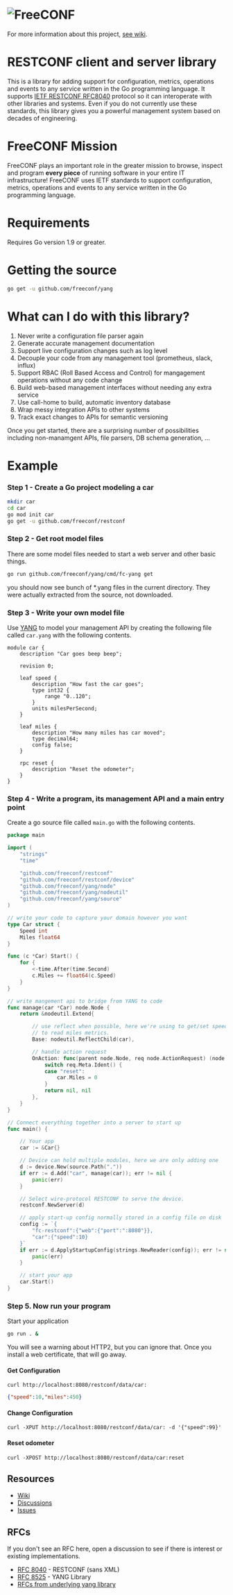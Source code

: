 # ![FreeCONF](https://s3.amazonaws.com/freeconf-static/freeconf-no-wrench.svg)

For more information about this project, [see wiki](https://github.com/freeconf/restconf/wiki).

# RESTCONF client and server library

This is a library for adding support for configuration, metrics, operations and events to any service written in the Go programming language.  It supports [IETF RESTCONF RFC8040](https://tools.ietf.org/html/rfc8040) protocol so it can interoperate with other libraries and systems. Even if you do not currently use these standards, this library gives you a powerful management system based on decades of engineering.

# FreeCONF Mission

FreeCONF plays an important role in the greater mission to browse, inspect and program __every piece__ of running software in your entire IT infrastructure! FreeCONF uses IETF standards to support configuration, metrics, operations and events to any service written in the Go programming language.

# Requirements

Requires Go version 1.9 or greater.

# Getting the source

```bash
go get -u github.com/freeconf/yang
```

# What can I do with this library?

1. Never write a configuration file parser again
2. Generate accurate management documentation
3. Support live configuration changes such as log level
4. Decouple your code from any management tool (prometheus, slack, influx)
5. Support RBAC (Roll Based Access and Control) for mangagement operations without any code change
6. Build web-based management interfaces without needing any extra service
7. Use call-home to build, automatic inventory database
8.  Wrap messy integration APIs to other systems
9.  Track exact changes to APIs for semantic versioning

Once you get started, there are a surprising number of possibilities including non-manamgent APIs, file parsers, DB schema generation, ...

# Example

### Step 1 - Create a Go project modeling a car
```bash
mkdir car
cd car
go mod init car
go get -u github.com/freeconf/restconf
```

### Step 2 - Get root model files

There are some model files needed to start a web server and other basic things.

```bash
go run github.com/freeconf/yang/cmd/fc-yang get
```

you should now see bunch of *.yang files in the current directory.  They were actually extracted from the source, not downloaded.

### Step 3 - Write your own model file

Use [YANG](https://tools.ietf.org/html/rfc6020) to model your management API by creating the following file called `car.yang` with the following contents.

```YANG
module car {
	description "Car goes beep beep";

	revision 0;

	leaf speed {
		description "How fast the car goes";
	    type int32 {
		    range "0..120";
	    }
		units milesPerSecond;
	}

	leaf miles {
		description "How many miles has car moved";
	    type decimal64;
	    config false;
	}

	rpc reset {
		description "Reset the odometer";
	}
}
```

### Step 4 - Write a program, its management API and a main entry point

Create a go source file called `main.go` with the following contents.

```go
package main

import (
	"strings"
	"time"

	"github.com/freeconf/restconf"
	"github.com/freeconf/restconf/device"
	"github.com/freeconf/yang/node"
	"github.com/freeconf/yang/nodeutil"
	"github.com/freeconf/yang/source"
)

// write your code to capture your domain however you want
type Car struct {
	Speed int
	Miles float64
}

func (c *Car) Start() {
	for {
		<-time.After(time.Second)
		c.Miles += float64(c.Speed)
	}
}

// write mangement api to bridge from YANG to code
func manage(car *Car) node.Node {
	return &nodeutil.Extend{

		// use reflect when possible, here we're using to get/set speed AND
		// to read miles metrics.
		Base: nodeutil.ReflectChild(car),

		// handle action request
		OnAction: func(parent node.Node, req node.ActionRequest) (node.Node, error) {
			switch req.Meta.Ident() {
			case "reset":
				car.Miles = 0
			}
			return nil, nil
		},
	}
}

// Connect everything together into a server to start up
func main() {

	// Your app
	car := &Car{}

	// Device can hold multiple modules, here we are only adding one
	d := device.New(source.Path("."))
	if err := d.Add("car", manage(car)); err != nil {
		panic(err)
	}

	// Select wire-protocol RESTCONF to serve the device.
	restconf.NewServer(d)

	// apply start-up config normally stored in a config file on disk
	config := `{
		"fc-restconf":{"web":{"port":":8080"}},
        "car":{"speed":10}
	}`
	if err := d.ApplyStartupConfig(strings.NewReader(config)); err != nil {
		panic(err)
	}

	// start your app
	car.Start()
}
```

### Step 5. Now run your program

Start your application

```bash
go run . &
```

You will see a warning about HTTP2, but you can ignore that.  Once you install a web certificate, that will go away.

#### Get Configuration
`curl http://localhost:8080/restconf/data/car:`

```json
{"speed":10,"miles":450}
```

#### Change Configuration
`curl -XPUT http://localhost:8080/restconf/data/car: -d '{"speed":99}'`

#### Reset odometer
`curl -XPOST http://localhost:8080/restconf/data/car:reset`

## Resources
* [Wiki](https://github.com/freeconf/restconf/wiki)
* [Discussions](https://github.com/freeconf/restconf/discussions)
* [Issues](https://github.com/freeconf/restconf/issues)

## RFCs

If you don't see an RFC here, open a discussion to see if there is interest or existing implementations.

* [RFC 8040](https://datatracker.ietf.org/doc/html/rfc8040) - RESTCONF (sans XML)
* [RFC 8525](https://datatracker.ietf.org/doc/html/rfc8525) - YANG Library
* [RFCs from underlying yang library](https://github.com/freeconf/yang#rfcs)